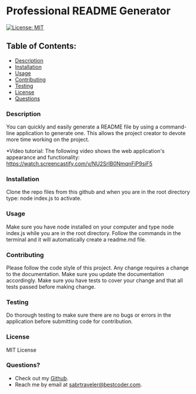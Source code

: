 # Professional README Generator

[![License: MIT](https://img.shields.io/badge/License-MIT-yellow.svg)](https://opensource.org/licenses/MIT)

## Table of Contents:
* [Description](#description)
* [Installation](#installation)
* [Usage](#usage)
* [Contributing](#contributing)
* [Testing](#testing)
* [License](#license)
* [Questions](#questions)
    
### Description
You can quickly and easily generate a README file by using a command-line application to generate one. This allows the project creator to devote more time working on the project.

*Video tutorial: 
The following video shows the web application's appearance and functionality:
https://watch.screencastify.com/v/NU2SrIB0NmqnFiP9siF5

### Installation
Clone the repo files from this github and when you are in the root directory type: node index.js to activate.

### Usage
Make sure you have node installed on your computer and type node index.js while you are in the root directory. Follow the commands in the terminal and it will automatically create a readme.md file.

### Contributing
Please follow the code style of this project. Any change requires a change to the documentation. Make sure you update the documentation accordingly. Make sure you have tests to cover your change and that all tests passed before making change.

### Testing
Do thorough testing to make sure there are no bugs or errors in the application before submitting code for contribution.

### License
MIT License

### Questions?
* Check out my [Github](https://github.com/sabrtraveler).
* Reach me by email at sabrtraveler@bestcoder.com.